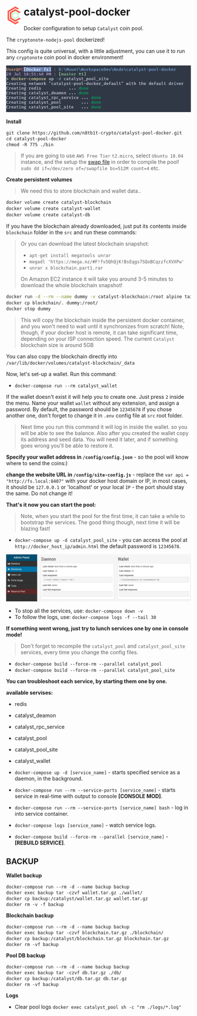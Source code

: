 # <img src=/docs/icon.png alt="Logo" width="48" align="left" />catalyst-pool-docker
Docker configuration to setup `Catalyst` coin pool.

The `cryptonote-nodejs-pool` dockerized!

This config is quite universal, with a little adjustment, you can use it to run any `cryptonote` coin pool in docker environment!

![example 01](/docs/screenshot01.png)

**Install**

```
git clone https://github.com/n8tb1t-crypto/catalyst-pool-docker.git
cd catalyst-pool-docker
chmod -R 775 ./bin
```

> If you are going to use `AWS Free Tier` `t2.micro`, select `Ubuntu 18.04` instance, and the setup the [swap file](https://aws.amazon.com/premiumsupport/knowledge-center/ec2-memory-swap-file/) in order to compile the pool! `sudo dd if=/dev/zero of=/swapfile bs=512M count=4` etc. 

**Create persistent volumes**
> We need this to store blockchain and wallet data..

```bash
docker volume create catalyst-blockchain
docker volume create catalyst-wallet
docker volume create catalyst-db
```

If you have the blockchain already downloaded, just put its contents inside `blockchain` folder in the `src` and run these commands:

> Or you can download the latest blockchain snapshot:
> - `apt-get install megatools unrar`
> - `megadl 'https://mega.nz/#F!fv5QhQjK!BsEqgs7SQoBCqzzfcXVXPw'`
> - `unrar x blockchain.part1.rar`
>
> On Amazon EC2 instance it will take you around 3-5 minutes to download the whole blockchain snapshot!


```bash
docker run -d --rm --name dummy -v catalyst-blockchain:/root alpine tail -f /dev/null
docker cp blockchain/. dummy:/root/
docker stop dummy
```

> This will copy the blockchain inside the persistent docker container, and you won't need to wait until it synchronizes from scratch! Note, though, if your docker host is remote, it can take significant time, depending on your ISP connection speed. The current `Catalyst` blockchain size is around 5GB

You can also copy the blockchain directly into `/var/lib/docker/volumes/catalyst-blockchain/_data`

Now, let's set-up a wallet. Run this command:
- `docker-compose run --rm catalyst_wallet`

If the wallet doesn't exist it will help you to create one. Just press `2` inside the menu. Name your wallet `wallet` without any extension, and assign a password. By default, the password should be `12345678` if you chose another one, don't forget to change it in `.env` config file at `src` root folder.

> Next time you run this command it will log in inside the wallet. so you will be able to see the balance.
Also after you created the wallet copy its address and seed data. You will need it later, and if something goes wrong you'll be able to restore it.

**Specify your wallet address in `/config/config.json`** - so the pool will know where to send the coins:)

**change the website URL in `/config/site-config.js`** - replace the `var api = "http://fs.local:8407"` with your docker host domain or IP, in most cases, it should be `127.0.0.1` or 'localhost' or your local `IP` - the port should stay the same. Do not change it!

**That's it now you can start the pool:**

> Note, when you start the pool for the first time, it can take a while to bootstrap the services. The good thing though, next time it will be blazing fast!

- `docker-compose up -d catalyst_pool_site` - you can access the pool at `http://docker_host_ip/admin.html` the default password is `12345678`.

![example 02](/docs/screenshot02.png)

- To stop all the services, use: `docker-compose down -v`
- To follow the logs, use: `docker-compose logs -f --tail 30`

**If something went wrong, just try to lunch services one by one in console mode!**

> Don't forget to recompile the `catalyst_pool` and `catalyst_pool_site` services, every time you change the config files.
- `docker-compose build --force-rm --parallel catalyst_pool`
- `docker-compose build --force-rm --parallel catalyst_pool_site`

**You can troubleshoot each service, by starting them one by one.**

**available servises:**
- redis
- catalyst_deamon
- catalyst_rpc_service
- catalyst_pool
- catalyst_pool_site
- catalyst_wallet

- `docker-compose up -d [service_name]` - starts specified service as a daemon, in the background.
- `docker-compose run --rm --service-ports [service_name]` - starts service in real-time with output to console **[CONSOLE MOD]**.
- `docker-compose run --rm --service-ports [service_name] bash` - log in into service container.
- `docker-compose logs [service_name]` - watch service logs.
- `docker-compose build --force-rm --parallel [service_name]` - **[REBUILD SERVICE]**.

## BACKUP

**Wallet backup**
```
docker-compose run --rm -d --name backup backup
docker exec backup tar -czvf wallet.tar.gz ./wallet/
docker cp backup:/catalyst/wallet.tar.gz wallet.tar.gz
docker rm -v -f backup
```

**Blockchain backup**
```
docker-compose run --rm -d --name backup backup
docker exec backup tar -czvf blockchain.tar.gz ./blockchain/
docker cp backup:/catalyst/blockchain.tar.gz blockchain.tar.gz
docker rm -vf backup
```

**Pool DB backup**
```
docker-compose run --rm -d --name backup backup
docker exec backup tar -czvf db.tar.gz ./db/
docker cp backup:/catalyst/db.tar.gz db.tar.gz
docker rm -vf backup
```

**Logs**
- Clear pool logs `docker exec catalyst_pool sh -c "rm ./logs/*.log"`

